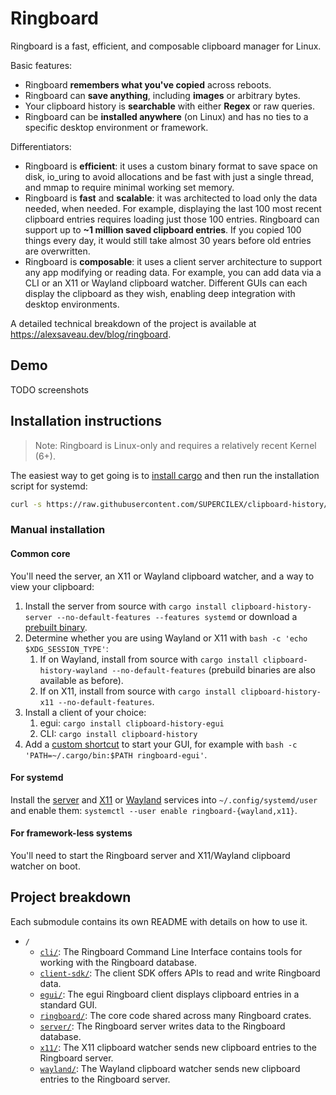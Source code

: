 # Ringboard

Ringboard is a fast, efficient, and composable clipboard manager for Linux.

Basic features:

- Ringboard **remembers what you've copied** across reboots.
- Ringboard can **save anything**, including **images** or arbitrary bytes.
- Your clipboard history is **searchable** with either **Regex** or raw queries.
- Ringboard can be **installed anywhere** (on Linux) and has no ties to a specific desktop
  environment or framework.

Differentiators:

- Ringboard is **efficient**: it uses a custom binary format to save space on disk, io_uring to
  avoid allocations and be fast with just a single thread, and mmap to require minimal working set
  memory.
- Ringboard is **fast** and **scalable**: it was architected to load only the data needed, when
  needed. For example, displaying the last 100 most recent clipboard entries requires loading just
  those 100 entries. Ringboard can support up to **~1 million saved clipboard entries**. If you
  copied 100 things every day, it would still take almost 30 years before old entries are
  overwritten.
- Ringboard is **composable**: it uses a client server architecture to support any app modifying or
  reading data. For example, you can add data via a CLI or an X11 or Wayland clipboard watcher.
  Different GUIs can each display the clipboard as they wish, enabling deep integration with desktop
  environments.

A detailed technical breakdown of the project is available at https://alexsaveau.dev/blog/ringboard.

## Demo

TODO screenshots

## Installation instructions

> Note: Ringboard is Linux-only and requires a relatively recent Kernel (6+).

The easiest way to get going is
to [install cargo](https://doc.rust-lang.org/cargo/getting-started/installation.html) and then run
the installation script for systemd:

```sh
curl -s https://raw.githubusercontent.com/SUPERCILEX/clipboard-history/master/install-with-cargo-systemd.sh | bash
```

### Manual installation

#### Common core

You'll need the server, an X11 or Wayland clipboard watcher, and a way to view your clipboard:

1. Install the server from source
   with `cargo install clipboard-history-server --no-default-features --features systemd` or
   download a [prebuilt binary](https://github.com/SUPERCILEX/clipboard-history/releases/latest).
2. Determine whether you are using Wayland or X11 with `bash -c 'echo $XDG_SESSION_TYPE'`:
    1. If on Wayland, install from source
       with `cargo install clipboard-history-wayland --no-default-features` (prebuild binaries are
       also available as before).
    2. If on X11, install from source
       with `cargo install clipboard-history-x11 --no-default-features`.
3. Install a client of your choice:
    1. egui: `cargo install clipboard-history-egui`
    2. CLI: `cargo install clipboard-history`
4. Add
   a [custom shortcut](https://help.gnome.org/users/gnome-help/stable/keyboard-shortcuts-set.html.en)
   to start your GUI, for example with `bash -c 'PATH=~/.cargo/bin:$PATH ringboard-egui'`.

#### For systemd

Install the [server](server/ringboard-server.service) and [X11](x11/ringboard-x11.service)
or [Wayland](wayland/ringboard-wayland.service) services into `~/.config/systemd/user` and enable
them: `systemctl --user enable ringboard-{wayland,x11}`.

#### For framework-less systems

You'll need to start the Ringboard server and X11/Wayland clipboard watcher on boot.

## Project breakdown

Each submodule contains its own README with details on how to use it.

- `/`
    - [`cli/`](cli): The Ringboard Command Line Interface contains tools for working with the
      Ringboard database.
    - [`client-sdk/`](client-sdk): The client SDK offers APIs to read and write Ringboard data.
    - [`egui/`](egui): The egui Ringboard client displays clipboard entries in a standard GUI.
    - [`ringboard/`](ringboard): The core code shared across many Ringboard crates.
    - [`server/`](server): The Ringboard server writes data to the Ringboard database.
    - [`x11/`](x11): The X11 clipboard watcher sends new clipboard entries to the Ringboard server.
    - [`wayland/`](wayland): The Wayland clipboard watcher sends new clipboard entries to the
      Ringboard server.
